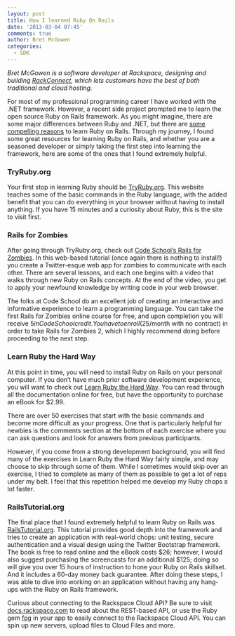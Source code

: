 ```yaml
---
layout: post
title: How I learned Ruby On Rails
date: '2013-03-04 07:45'
comments: true
author: Bret McGowen
categories:
  - SDK
---
```


_Bret McGowen is a software developer at Rackspace, designing and building [RackConnect](https://www.rackspace.com/cloud/hybrid/dedicated_cloud/rackconnect/), which lets customers have the best of both traditional and cloud hosting._

For most of my professional programming career I have worked with the .NET framework. However, a recent side project prompted me to learn the open source Ruby on Rails framework. As you might imagine, there are some major differences between Ruby and .NET, but there are [some compelling reasons](https://www.techrepublic.com/blog/10things/10-reasons-why-you-should-learn-ruby-on-rails/3060) to learn Ruby on Rails. Through my journey, I found some great resources for learning Ruby on Rails, and whether you are a seasoned developer or simply taking the first step into learning the framework, here are some of the ones that I found extremely helpful.<!-- more -->

### TryRuby.org

Your first stop in learning Ruby should be [TryRuby.org](https://www.tryruby.org). This website teaches some of the basic commands in the Ruby language, with the added benefit that you can do everything in your browser without having to install anything. If you have 15 minutes and a curiosity about Ruby, this is the site to visit first.

### Rails for Zombies

After going through TryRuby.org, check out [Code School’s Rails for Zombies](https://railsforzombies.org/). In this web-based tutorial (once again there is nothing to install!) you create a Twitter-esque web app for zombies to communicate with each other. There are several lessons, and each one begins with a video that walks through new Ruby on Rails concepts. At the end of the video, you get to apply your newfound knowledge by writing code in your web browser.

The folks at Code School do an excellent job of creating an interactive and informative experience to learn a programming language. You can take the first Rails for Zombies online course for free, and upon completion you will receive $5 in Code School credit. You have to enroll ($25/month with no contract) in order to take Rails for Zombies 2, which I highly recommend doing before proceeding to the next step.

### Learn Ruby the Hard Way

At this point in time, you will need to install Ruby on Rails on your personal computer. If you don’t have much prior software development experience, you will want to check out [Learn Ruby the Hard Way](https://ruby.learncodethehardway.org/book/ex0.html).  You can read through all the documentation online for free, but have the opportunity to purchase an eBook for $2.99.

There are over 50 exercises that start with the basic commands and become more difficult as your progress. One that is particularly helpful for newbies is the comments section at the bottom of each exercise where you can ask questions and look for answers from previous participants.

However, if you come from a strong development background, you will find many of the exercises in Learn Ruby the Hard Way fairly simple, and may choose to skip through some of them. While I sometimes would skip over an exercise, I tried to complete as many of them as possible to get a lot of reps under my belt. I feel that this repetition helped me develop my Ruby chops a lot faster.

### RailsTutorial.org

The final place that I found extremely helpful to learn Ruby on Rails was [RailsTutorial.org](https://ruby.railstutorial.org/). This tutorial provides good depth into the framework and tries to create an application with real-world chops: unit testing, secure authentication and a visual design using the Twitter Bootstrap framework. The book is free to read online and the eBook costs $26; however, I would also suggest purchasing the screencasts for an additional $125; doing so will give you over 15 hours of instruction to hone your Ruby on Rails skillset. And it includes a 60-day money back guarantee.  After doing these steps, I was able to dive into working on an application without having any hang-ups with the Ruby on Rails framework.

Curious about connecting to the Rackspace Cloud API? Be sure to visit [docs.rackspace.com](https://docs.rackspace.com) to read about the REST-based API, or use the Ruby gem [fog](https://github.com/fog/fog) in your app to easily connect to the Rackspace Cloud API. You can spin up new servers, upload files to Cloud Files and more.
